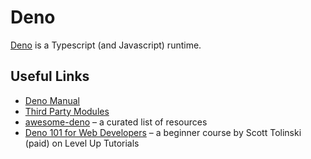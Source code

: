 # Deno

[Deno](https://deno.land) is a Typescript (and Javascript) runtime.

## Useful Links

- [Deno Manual](https://deno.land/manual)
- [Third Party Modules](https://deno.land/x)
- [awesome-deno](https://github.com/denolib/awesome-deno) – a curated list of resources
- [Deno 101 for Web Developers](https://www.leveluptutorials.com/tutorials/deno-101-for-web-developers) – a beginner course by Scott Tolinski (paid) on Level Up Tutorials
